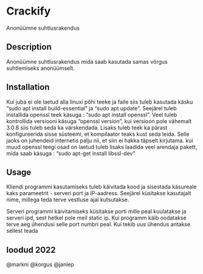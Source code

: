 # Crackify
 Anonüümne suhtlusrakendus

## Description
Anonüümne suhtlusrakendus mida saab kasutada samas võrgus suhtlemiseks anonüümselt.

## Installation
Kui juba ei ole laetud alla linuxi põhi teeke ja faile siis tuleb kasutada käsku “sudo apt install build-essential” ja “sudo apt update”.
Seejärel tuleb installida openssl teek käsuga : “sudo apt install openssl”.
Veel tuleb kontrollida versiooni käsuga “openssl version”, kui versioon pole vähemalt 3.0.8 siis tuleb seda ka värskendada.
Lisaks tuleb teek ka pärast konfigureerida sisse süsteemi, et kompilaator teaks kust seda leida. Selle jaoks on juhendeid internetis palju nii, et siin ei hakka täpselt kirjutama.
kui muud openssl teegi osad on laetud tuleb lisaks laadida veel arendaja pakett, mida saab käsuga : “sudo apt-get install libssl-dev”


## Usage
Kliendi programmi kasutamiseks tuleb käivitada kood ja sisestada käsureale kaks parameetrit - serveri port ja IP-aadress. Seejärel küsitakse kasutajalt nime, millega teda terve vestluse ajal kutsutakse.

Serveri programmi käivitamiseks küsitakse porti mille peal kuulatakse ja serveri ipd, sest hetkel pole meil static ip.
 Kui programm käib oodatakse terve aeg ühendusi selle port numbri peal. Kui tekib uus ühendus antakse sellest teada

## loodud 2022
@markni @korgus @janlep
